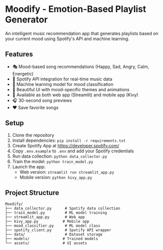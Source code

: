 # Moodify - Emotion-Based Playlist Generator

An intelligent music recommendation app that generates playlists based on your current mood using Spotify's API and machine learning.

## Features

- 🎭 Mood-based song recommendations (Happy, Sad, Angry, Calm, Energetic)
- 🎵 Spotify API integration for real-time music data
- 🤖 Machine learning model for mood classification
- 🎨 Beautiful UI with mood-specific themes and animations
- 📱 Available as both web app (Streamlit) and mobile app (Kivy)
- 🎧 30-second song previews
- ❤️ Save favorite songs

## Setup

1. Clone the repository
2. Install dependencies: `pip install -r requirements.txt`
3. Create Spotify App at https://developer.spotify.com/
4. Copy `.env.example` to `.env` and add your Spotify credentials
5. Run data collection: `python data_collector.py`
6. Train the model: `python train_model.py`
7. Launch the app:
   - Web version: `streamlit run streamlit_app.py`
   - Mobile version: `python kivy_app.py`

## Project Structure

```
Moodify/
├── data_collector.py      # Spotify data collection
├── train_model.py         # ML model training
├── streamlit_app.py       # Web app
├── kivy_app.py           # Mobile app
├── mood_classifier.py     # ML model class
├── spotify_client.py      # Spotify API wrapper
├── data/                  # Dataset storage
├── models/               # Trained models
└── assets/               # UI assets
```
